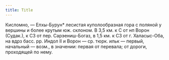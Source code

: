 ```yaml
---
title: Title
---
```


Кисломно, — Елхы-Бурун* лесистая куполообразная гора с поляной у вершины и более
крутым юж. склоном. В 3,5 км. к С от нп Ворон (Судак.), к СЗ от пер.
Сарэениш-Богаз, в 1,5 км. к СЗ от г. Халасыс-Оба, на вдрз басс. рр. Индол II и
Ворон — ср. тюрк. ильк — первый, начальный — возм., в значении: первая от
перевала; от дороги, проходящей по нему.
